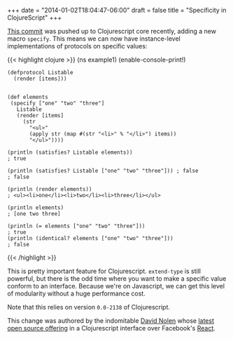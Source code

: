 +++
date = "2014-01-02T18:04:47-06:00"
draft = false
title = "Specificity in ClojureScript"
+++

[This commit](https://github.com/clojure/clojurescript/commit/571e156d2daa223dcef273106827e932283e2f93) was pushed up to Clojurescript core recently, adding a new
macro `specify`. This means we can now have instance-level implementations of
protocols on specific values:

<!--more-->

{{< highlight clojure >}}
    (ns example1)
    (enable-console-print!)

    (defprotocol Listable
      (render [items]))


    (def elements
     (specify ["one" "two" "three"]
       Listable
       (render [items]
         (str
           "<ul>"
           (apply str (map #(str "<li>" % "</li>") items))
           "</ul>"))))

    (println (satisfies? Listable elements))
    ; true

    (println (satisfies? Listable ["one" "two" "three"])) ; false
    ; false

    (println (render elements))
    ; <ul><li>one</li><li>two</li><li>three</li></ul>

    (println elements)
    ; [one two three]

    (println (= elements ["one" "two" "three"]))
    ; true
    (println (identical? elements ["one" "two" "three"]))
    ; false
{{< /highlight >}}

This is pretty important feature for Clojurescript. `extend-type` is still
powerful, but there is the odd time where you want to make a specific value
conform to an interface. Because we're on Javascript, we can get this level of
modularity without a huge performance cost.

Note that this relies on version `0.0-2138` of Clojurescript.

This change was authored by the indomitable [David Nolen](http://swannodette.github.io/) whose [latest open source offering](https://github.com/swannodette/om) in a Clojurescript interface over Facebook's [React](http://facebook.github.io/react/).
